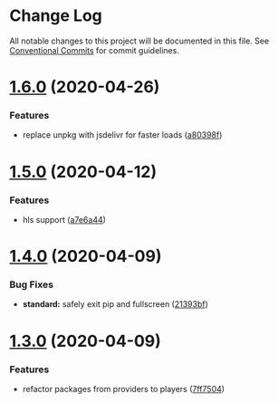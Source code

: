 # Change Log

All notable changes to this project will be documented in this file.
See [Conventional Commits](https://conventionalcommits.org) for commit guidelines.

# [1.6.0](https://github.com/vime-js/vime/tree/master/packages/vime-utils/compare/v1.5.1...v1.6.0) (2020-04-26)


### Features

* replace unpkg with jsdelivr for faster loads ([a80398f](https://github.com/vime-js/vime/tree/master/packages/vime-utils/commit/a80398ff6dc45ba28d88566585b73c57eedd7d82))





# [1.5.0](https://github.com/vime-js/vime/tree/master/packages/vime-utils/compare/v1.4.4...v1.5.0) (2020-04-12)


### Features

* hls support ([a7e6a44](https://github.com/vime-js/vime/tree/master/packages/vime-utils/commit/a7e6a448f70a98858df3fee5cd92e7b5736da7da))





# [1.4.0](https://github.com/vime-js/vime/tree/master/packages/vime-utils/compare/v1.3.0...v1.4.0) (2020-04-09)


### Bug Fixes

* **standard:** safely exit pip and fullscreen ([21393bf](https://github.com/vime-js/vime/tree/master/packages/vime-utils/commit/21393bf710a1607ebe2d1d2d25f1e0f86ba5a765))





# [1.3.0](https://github.com/vime-js/vime/tree/master/packages/vime-utils/compare/v1.2.0...v1.3.0) (2020-04-09)


### Features

* refactor packages from providers to players ([7ff7504](https://github.com/vime-js/vime/tree/master/packages/vime-utils/commit/7ff75045788b267688f4cb7f970ce9bb3426036a))
